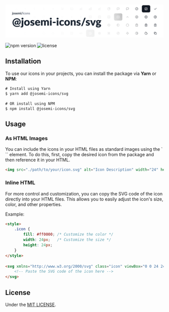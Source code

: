 ![@josemi-icons/svg](./header.png)

![npm version](https://badgen.net/npm/v/@josemi-icons/svg?labelColor=1d2734&color=21bf81)
![license](https://badgen.net/github/license/jmjuanes/icons?labelColor=1d2734&color=21bf81)


## Installation

To use our icons in your projects, you can install the package via **Yarn** or **NPM**:

```shell
# Install using Yarn
$ yarn add @josemi-icons/svg

# OR install using NPM
$ npm install @josemi-icons/svg
```

## Usage

### As HTML Images

You can include the icons in your HTML files as standard images using the `<img>`` element. To do this, first, copy the desired icon from the package and then reference it in your HTML.

```html
<img src="./path/to/your/icon.svg" alt="Icon Description" width="24" height="24" />
```

### Inline HTML

For more control and customization, you can copy the SVG code of the icon directly into your HTML files. This allows you to easily adjust the icon's size, color, and other properties.

Example:

```html
<style>
    .icon {
        fill: #ff0000; /* Customize the color */
        width: 24px;   /* Customize the size */
        height: 24px;
    }
</style>

<svg xmlns="http://www.w3.org/2000/svg" class="icon" viewBox="0 0 24 24">
    <!-- Paste the SVG code of the icon here -->
</svg>
```

## License

Under the [MIT LICENSE](https://github.com/jmjuanes/icons/blob/main/LICENSE).
